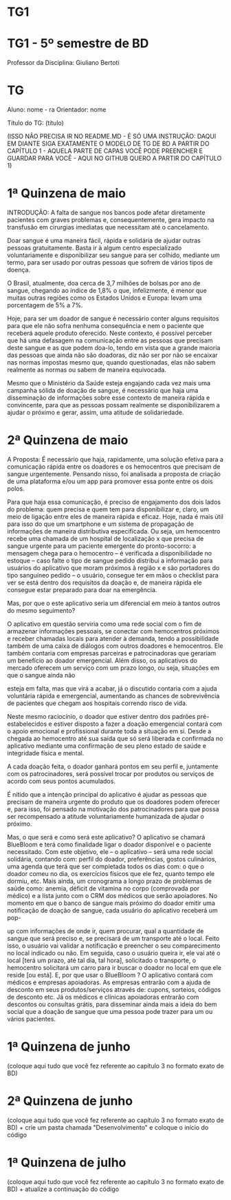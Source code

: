 # TG1
# TG1 - 5º semestre de BD

 

Professor da Disciplina: Giuliano Bertoti 

 

# TG

 

Aluno: nome - ra
Orientador: nome

 

Título do TG: (título)

 

(ISSO NÃO PRECISA IR NO README.MD - É SÓ UMA INSTRUÇÃO: DAQUI EM DIANTE SIGA EXATAMENTE O MODELO DE TG DE BD A PARTIR DO CAPÍTULO 1 - AQUELA PARTE DE CAPAS VOCÊ PODE PREENCHER E GUARDAR PARA VOCÊ - AQUI NO GITHUB QUERO A PARTIR DO CAPÍTULO 1)

 


# 1ª Quinzena de maio
INTRODUÇÃO:
 A falta de sangue nos bancos pode afetar diretamente pacientes com graves
problemas e, consequentemente, gera impacto na transfusão em cirurgias
imediatas que necessitam até o cancelamento.

Doar sangue é uma maneira fácil, rápida e solidária de ajudar outras pessoas
gratuitamente. Basta ir à algum centro especializado voluntariamente e
disponibilizar seu sangue para ser colhido, mediante um termo, para ser usado
por outras pessoas que sofrem de vários tipos de doença.

O Brasil, atualmente, doa cerca de 3,7 milhões de bolsas por ano de sangue,
chegando ao índice de 1,8% o que, infelizmente, é menor que muitas outras
regiões como os Estados Unidos e Europa: levam uma porcentagem de 5% a
7%.

Hoje, para ser um doador de sangue é necessário conter alguns requisitos para
que ele não sofra nenhuma consequência e nem o paciente que receberá
aquele produto oferecido. Neste contexto, é possível perceber que há uma
defasagem na comunicação entre as pessoas que precisam deste sangue e as
que podem doa-lo, tendo em vista que a grande maioria das pessoas que ainda
não são doadoras, diz não ser por não se encaixar nas normas impostas
mesmo que, quando questionadas, elas não sabem realmente as normas ou
sabem de maneira equivocada.

Mesmo que o Ministério da Saúde esteja engajando cada vez mais uma
campanha sólida de doação de sangue, é necessário que haja uma
disseminação de informações sobre esse contexto de maneira rápida e
convincente, para que as pessoas possam realmente se disponibilizarem a
ajudar o próximo e gerar, assim, uma atitude de solidariedade.


# 2ª Quinzena de maio

A Proposta:
É necessário que haja, rapidamente, uma solução efetiva para a comunicação
rápida entre os doadores e os hemocentros que precisam de sangue
urgentemente. Pensando nisso, foi analisada a proposta de criação de uma
plataforma e/ou um app para promover essa ponte entre os dois polos.

Para que haja essa comunicação, é preciso de engajamento dos dois lados do
problema: quem precisa e quem tem para disponibilizar e, claro, um meio de
ligação entre eles de maneira rápida e eficaz. Hoje, nada é mais útil para isso
do que um smartphone e um sistema de propagação de informações de
maneira distributiva especificada. Ou seja, um hemocentro recebe uma
chamada de um hospital de localização x que precisa de sangue urgente para
um paciente emergente do pronto-socorro: a mensagem chega para o
hemocentro – é verificada a disponibilidade no estoque – caso falte o tipo de
sangue pedido distribui a informação para usuários do aplicativo que moram
próximos à região x e são portadores do tipo sanguíneo pedido – o usuário,
consegue ter em mãos o checklist para ver se está dentro dos requisitos da
doação e, de maneira rápida ele consegue estar preparado para doar na
emergência.

Mas, por que o este aplicativo seria um diferencial em meio à tantos outros do
mesmo seguimento?

O aplicativo em questão serviria como uma rede social com o fim de armazenar
informações pessoais, se conectar com hemocentros próximos e receber
chamadas locais para atender à demanda, tendo a possibilidade também de
uma caixa de diálogos com outros doadores e hemocentros. Ele também
contaria com empresas parceiras e patrocinadoras que gerariam um benefício
ao doador emergencial. Além disso, os aplicativos do mercado oferecem um
serviço com um prazo longo, ou seja, situações em que o sangue ainda não

esteja em falta, mas que virá a acabar, já o discutido contaria com a ajuda
voluntária rápida e emergencial, aumentando as chances de sobrevivência de
pacientes que chegam aos hospitais correndo risco de vida.

Neste mesmo raciocínio, o doador que estiver dentro dos padrões pré-
estabelecidos e estiver disposto a fazer a doação emergencial contará com o
apoio emocional e profissional durante toda a situação em si. Desde a chegada
ao hemocentro até sua saída que só será liberada e confirmada no aplicativo
mediante uma confirmação de seu pleno estado de saúde e integridade física e
mental.

A cada doação feita, o doador ganhará pontos em seu perfil e, juntamente com
os patrocinadores, será possível trocar por produtos ou serviços de acordo com
seus pontos acumulados.

É nítido que a intenção principal do aplicativo é ajudar as pessoas que
precisam de maneira urgente do produto que os doadores podem oferecer e,
para isso, foi pensado na motivação dos patrocinadores para que possa ser
recompensado a atitude voluntariamente humanizada de ajudar o próximo.

Mas, o que será e como será este aplicativo?
O aplicativo se chamará BlueBloom e terá como finalidade ligar o doador
disponível e o paciente necessitado. Com este objetivo, ele – o aplicativo –
será uma rede social solidária, contando com: perfil do doador, preferências,
gostos culinários, uma agenda que terá que ser completada todos os dias com:
o que o doador comeu no dia, os exercícios físicos que ele fez, quanto tempo
ele dormiu, etc. Mais ainda, um cronograma a longo prazo de problemas de
saúde como: anemia, déficit de vitamina no corpo (comprovada por médico) e a
lista junto com o CRM dos médicos que serão apoiadores.
No momento em que o banco de sangue mais próximo do doador emitir uma
notificação de doação de sangue, cada usuário do aplicativo receberá um pop-

up com informações de onde ir, quem procurar, qual a quantidade de sangue
que será preciso e, se precisará de um transporte até o local. Feito isso, o
usuário vai validar a notificação e preencher o seu comparecimento no local
indicado ou não. Em seguida, caso o usuário queira ir, ele vai até o local [terá
um prazo, até tal dia, tal hora], solicitado o transporte, o hemocentro solicitará
um carro para ir buscar o doador no local em que ele reside [ou está].
E, por que usar o BlueBloom ?
O aplicativo contará com médicos e empresas apoiadoras.
As empresas entrarão com a ajuda de desconto em seus produtos/serviços
através de: cupons, sorteios, códigos de desconto etc.
Já os médicos e clínicas apoiadoras entrarão com descontos ou consultas
grátis, para disseminar ainda mais a ideia do bem social que a doação de
sangue que uma pessoa pode trazer para um ou vários pacientes.


 

# 1ª Quinzena de junho
 
(coloque aqui tudo que você fez referente ao capítulo 3 no formato exato de BD)

 

# 2ª Quinzena de junho

 

(coloque aqui tudo que você fez referente ao capítulo 3 no formato exato de BD) + crie um pasta chamada "Desenvolvimento" e coloque o início do código

 

# 1ª Quinzena de julho

 

(coloque aqui tudo que você fez referente ao capítulo 3 no formato exato de BD) + atualize a continuação do código
